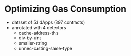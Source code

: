 # Optimizing Gas Consumption
- dataset of 53 dApps (397 contracts)
- annotated with 4 detectors
  - cache-address-this
  - div-by-uint
  - smaller-string
  - unnec-casting-same-type

  
